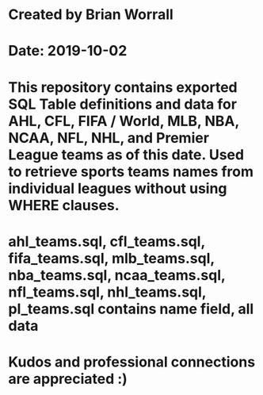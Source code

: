 # Created by Brian Worrall
# Date: 2019-10-02

# This repository contains exported SQL Table definitions and data for AHL, CFL, FIFA / World, MLB, NBA, NCAA, NFL, NHL, and Premier League teams as of this date. Used to retrieve sports teams names from individual leagues without using WHERE clauses.

# ahl_teams.sql, cfl_teams.sql, fifa_teams.sql, mlb_teams.sql, nba_teams.sql, ncaa_teams.sql, nfl_teams.sql, nhl_teams.sql, pl_teams.sql contains name field, all data

# Kudos and professional connections are appreciated :)
